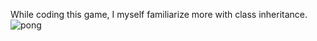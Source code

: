 While coding this game, I myself familiarize more with class inheritance.![pong](https://user-images.githubusercontent.com/122131469/216502693-4b480b16-4101-4e22-94bf-b42cf4e271cb.gif)

